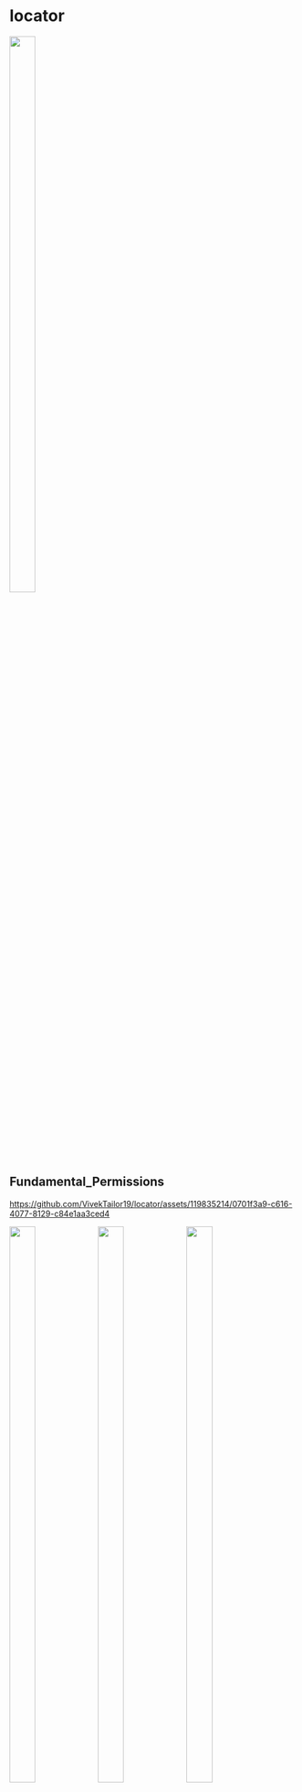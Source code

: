 # locator

<img src = "https://github.com/VivekTailor19/locator/assets/119835214/589e72d1-f34b-48fe-ac52-0f7250da270d" height = "50%" width = "30%">  
<br><br>

## Fundamental_Permissions

https://github.com/VivekTailor19/locator/assets/119835214/0701f3a9-c616-4077-8129-c84e1aa3ced4

<p>
<img src = "https://github.com/VivekTailor19/locator/assets/119835214/92d6f1af-defb-4192-b9d3-3a2b94e8e660" height = "50%" width = "30%">  
<img src = "https://github.com/VivekTailor19/locator/assets/119835214/f60d0e6c-73e8-47d1-aeed-220e0f41cdc8" height = "50%" width = "30%">  
<img src = "https://github.com/VivekTailor19/locator/assets/119835214/095d2ac0-3d6b-45e2-9508-229db3936256" height = "50%" width = "30%">  
<img src = "https://github.com/VivekTailor19/locator/assets/119835214/ccdd3fad-9458-4339-b1d7-ce373db48a7d" height = "50%" width = "30%">  
<img src = "https://github.com/VivekTailor19/locator/assets/119835214/874807de-e876-45f7-b5ee-5bd2824de2be" height = "50%" width = "30%">  
</p>

## Google_Map

<p>
<img src = "https://github.com/VivekTailor19/locator/assets/119835214/a904dfc9-61e3-4859-a7e0-656b04e6272d" height = "50%" width = "30%">  
<img src = "https://github.com/VivekTailor19/locator/assets/119835214/da50ca56-608b-4f48-89a2-5d78f0817920" height = "50%" width = "30%">  
<img src = "https://github.com/VivekTailor19/locator/assets/119835214/6a7324c3-f4b0-4663-a046-20839105c508" height = "50%" width = "30%">  
<img src = "https://github.com/VivekTailor19/locator/assets/119835214/4ece0452-00ec-4ea3-a45b-b2bd8ad55daa" height = "50%" width = "30%">  
</p>
